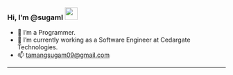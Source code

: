 ### Hi, I’m @sugaml <img src="https://github.com/TheDudeThatCode/TheDudeThatCode/blob/master/Assets/Hi.gif" width="29px">
- 👀 I’m a Programmer.
- 🌱 I’m currently working as a Software Engineer at Cedargate Technologies.
- 📫 tamangsugam09@gmail.com
---
